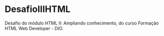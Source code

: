 # DesafioIIIHTML
Desafio do módulo HTML II: Ampliando conhecimento, do curso Formação HTML Web Developer - DIO.
